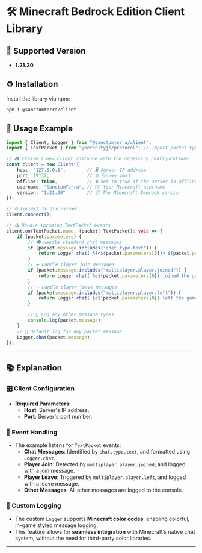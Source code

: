 # 🛠️ Minecraft Bedrock Edition Client Library

## 📌 Supported Version
- **1.21.20**

## ⚙️ Installation

Install the library via npm:

```bash
npm i @sanctumterra/client
```

## 🚀 Usage Example

```typescript
import { Client, Logger } from "@sanctumterra/client";
import { TextPacket } from "@serenityjs/protocol"; // Import packet types

// 🎮 Create a new client instance with the necessary configurations
const client = new Client({
    host: "127.0.0.1",        // 🖥️ Server IP address
    port: 19132,              // 🌐 Server port
    offline: false,           // 🔒 Set to true if the server is offline
    username: "SanctumTerra", // 🧑‍💻 Your Minecraft username
    version: "1.21.20"        // 📦 The Minecraft Bedrock version
});

// 🌐 Connect to the server
client.connect();

// 📥 Handle incoming TextPacket events
client.on(TextPacket.name, (packet: TextPacket): void => {
    if (packet.parameters) {
        // 🗨️ Handle standard chat messages
        if (packet.message.includes("chat.type.text")) {
            return Logger.chat(`§f<${packet.parameters[0]}> ${packet.parameters[1]}`);
        }
        // ➕ Handle player join messages
        if (packet.message.includes("multiplayer.player.joined")) {
            return Logger.chat(`§e${packet.parameters[0]} joined the game`);
        }
        // ➖ Handle player leave messages
        if (packet.message.includes("multiplayer.player.left")) {
            return Logger.chat(`§e${packet.parameters[0]} left the game`);
        }

        // 📝 Log any other message types
        console.log(packet.message);
    }
    // 📜 Default log for any packet message
    Logger.chat(packet.message);
});
```

---

## 📚 Explanation

### 🎛️ Client Configuration

- **Required Parameters**:
  - **Host**: Server's IP address.
  - **Port**: Server's port number.

### 📡 Event Handling

- The example listens for `TextPacket` events:
  - **Chat Messages**: Identified by `chat.type.text`, and formatted using `Logger.chat`.
  - **Player Join**: Detected by `multiplayer.player.joined`, and logged with a join message.
  - **Player Leave**: Triggered by `multiplayer.player.left`, and logged with a leave message.
  - **Other Messages**: All other messages are logged to the console.

### 🎨 Custom Logging

- The custom `Logger` supports **Minecraft color codes**, enabling colorful, in-game styled message logging.
- This feature allows for **seamless integration** with Minecraft’s native chat system, without the need for third-party color libraries.

---
